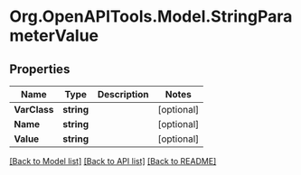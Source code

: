 # Org.OpenAPITools.Model.StringParameterValue

## Properties

Name | Type | Description | Notes
------------ | ------------- | ------------- | -------------
**VarClass** | **string** |  | [optional] 
**Name** | **string** |  | [optional] 
**Value** | **string** |  | [optional] 

[[Back to Model list]](../README.md#documentation-for-models) [[Back to API list]](../README.md#documentation-for-api-endpoints) [[Back to README]](../README.md)

